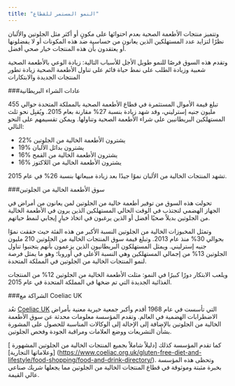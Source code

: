 ```yaml
---
title: "النمو المستمر للقطاع"
---
```

وتتميز منتجات الأطعمة الصحية بعدم احتوائها على مكونٍ أو أكثر مثل الجلوتين والألبان نظرًا لتزايد عدد المستهلكين الذين يعانون من حساسية ضد هذه المكونات أو لا يفضلونها أو يعتقدون بأن هذه المنتجات خيار صحي أفضل.

وتقدم هذه السوق فرصًا للنمو طويل الأجل للأسباب التالية:
زيادة الوعي بالأطعمة الصحية
شعبية وزيادة الطلب على نمط حياة قائم على تناول الأطعمة الصحية
زيادة تطور المنتجات الجديدة والابتكارات

###عادات الشراء البريطانية

تبلغ قيمة الأموال المستثمرة في قطاع الأطعمة الصحية بالمملكة المتحدة حوالي 455 مليون جنيه إسترليني، وقد شهد زيادة بنسبة 27% مقارنة بعام 2015.
ويُقبِل نحو ثلث المستهلكين البريطانيين على شراء الأطعمة الصحية وتناولها. ويمكن تقسيمهم على النحو التالي:
- 22% يشترون الأطعمة الخالية من الجلوتين
- 19% يشترون بدائل الألبان
- 16% يشترون الأطعمة الخالية من القمح
- 16% يشترون الأطعمة الخالية من اللاكتوز

تشهد المنتجات الخالية من الألبان نموًا جيدًا بعد زيادة مبيعاتها بنسبة 26% في عام 2015.

###سوق الأطعمة الخالية من الجلوتين

تحولت هذه السوق من توفير أطعمة خالية من الجلوتين لمن يعانون من أمراض في الجهاز الهضمي لتجتذب في الوقت الحالي المستهلكين الذين يرون في الأطعمة الخالية من الجلوتين بديلاً صحيًا أفضل أو الذين يرغبون في اتخاذ خيارٍ إيجابي لنمط حياتهم.

وتمثل المخبوزات الخالية من الجلوتين النسبة الأكبر من هذه الفئة حيث حققت نموًا بحوالي 30% منذ عام 2013. وتبلغ قيمة سوق المنتجات الخالية من الجلوتين 210 مليون جنيه إسترليني. ويمثل المستهلكون البريطانيون الذين يزعمون بأنهم يتجنبوا تناول الجلوتين 13% من إجمالي المستهلكين وهي النسبة الأعلى في أوروبا؛ وهو ما يمثل فرصة لنمو المنتجات الخالية من الجلوتين في المملكة المتحدة.

ويلعب الابتكار دورًا كبيرًا في النمو: مثلت الأطعمة الخالية من الجلوتين 12% من المنتجات الغذائية الجديدة التي تم ضخها في المملكة المتحدة في عام 2015.

###الشراكة مع Coeliac UK

تعُد [Coeliac UK](https://www.coeliac.org.uk/) التي تأسست في عام 1968 أقدم وأكبر جمعية خيرية معنية بأمراض الاضطرابات الهضمية في العالم. وتقدم المؤسسة معلومات محدثة عن سوق الأطعمة الخالية من الجلوتين بالإضافة إلى الإحالة إلى الوكالات المناسبة للحصول على المشورة بشأن التشريعات ووضع العلامات ومراقبة الجودة وفحص الجلوتين.

[
كما تقدم المؤسسة كذلك [دليلاً شاملاً بجميع المنتجات الخالية من الجلوتين المشهورة وعلاماتها التجارية]] (https://www.coeliac.org.uk/gluten-free-diet-and-lifestyle/food-shopping/food-and-drink-directory/). وتحظى هذه المؤسسة بخبرة مثبتة وموثوقة في قطاع المنتجات الخالية من الجلوتين مما يجعلها شريك صناعي عالي القيمة.

